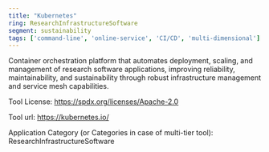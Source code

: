 ```yaml
---
title: "Kubernetes"
ring: ResearchInfrastructureSoftware
segment: sustainability
tags: ['command-line', 'online-service', 'CI/CD', 'multi-dimensional']
---
```

Container orchestration platform that automates deployment, scaling, and management of research software applications, improving reliability, maintainability, and sustainability through robust infrastructure management and service mesh capabilities.

Tool License: https://spdx.org/licenses/Apache-2.0

Tool url: https://kubernetes.io/

Application Category (or Categories in case of multi-tier tool): ResearchInfrastructureSoftware
